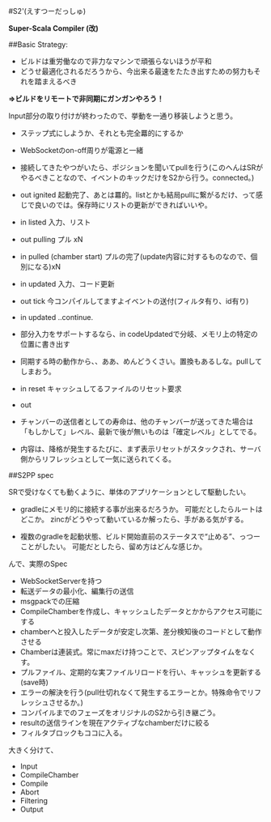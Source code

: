 #S2'(えすつーだっしゅ)

**Super-Scala Compiler (改)**

##Basic Strategy:  
* ビルドは重労働なので非力なマシンで頑張らないほうが平和  
* どうせ最適化されるだろうから、今出来る最速をたたき出すための努力もそれを踏まえるべき  

**=>ビルドをリモートで非同期にガンガンやろう！**


Input部分の取り付けが終わったので、挙動を一通り移装しようと思う。

* ステップ式にしようか、それとも完全羃的にするか
* WebSocketのon-off周りが電源と一緒
* 接続してきたやつがいたら、ポジションを聞いてpullを行う(このへんはSRがやるべきことなので、イベントのキックだけをS2から行う。connected。)

* out ignited 起動完了、あとは羃的。listとかも結局pullに繋がるだけ、って感じで良いのでは。保存時にリストの更新ができればいいや。

* in listed 入力、リスト
* out pulling プル xN
* in pulled (chamber start) プルの完了(update内容に対するものなので、個別になる)xN
* in updated 入力、コード更新　
* out tick 今コンパイルしてますよイベントの送付(フィルタ有り、id有り)  

* in updated ..continue.


* 部分入力をサポートするなら、in codeUpdatedで分岐、メモリ上の特定の位置に書き出す
* 同期する時の動作から、、ああ、めんどうくさい。置換もあるしな。pullしてしまおう。


* in reset キャッシュしてるファイルのリセット要求
* out 

* チャンバーの送信者としての寿命は、他のチャンバーが送ってきた場合は「もしかして」レベル、最新で後が無いものは「確定レベル」としてでる。
* 内容は、降格が発生するたびに、まず表示リセットがスタックされ、サーバ側からリフレッシュとして一気に送られてくる。




##S2PP spec

SRで受けなくても動くように、単体のアプリケーションとして駆動したい。

* gradleにメモリ的に接続する事が出来るだろうか。
	可能だとしたらルートはどこか。
	zincがどうやって動いているか解ったら、手がある気がする。

* 複数のgradleを起動状態、ビルド開始直前のステータスで“止める”、っつーことがしたい。
	可能だとしたら、留め方はどんな感じか。

んで、実際のSpec

* WebSocketServerを持つ
* 転送データの最小化、編集行の送信
* msgpackでの圧縮
* CompileChamberを作成し、キャッシュしたデータとかからアクセス可能にする
* chamberへと投入したデータが安定し次第、差分検知後のコードとして動作させる
* Chamberは連装式。常にmaxだけ持つことで、スピンアップタイムをなくす。
* プルファイル、定期的な実ファイルリロードを行い、キャッシュを更新する(save時)
* エラーの解決を行う(pull仕切れなくて発生するエラーとか。特殊命令でリフレッシュさせるか。)
* コンパイルまでのフェーズをオリジナルのS2から引き継ごう。
* resultの送信ラインを現在アクティブなchamberだけに絞る
* フィルタブロックもココに入る。

大きく分けて、

* Input
* CompileChamber
* Compile
* Abort
* Filtering
* Output